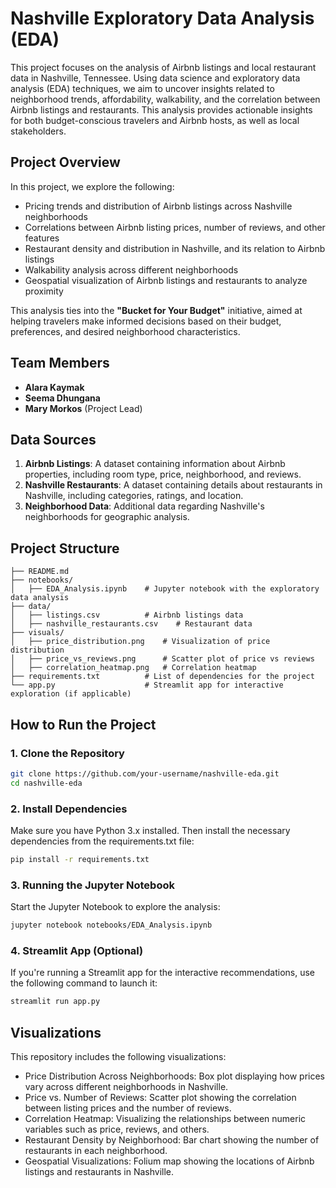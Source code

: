 # Nashville Exploratory Data Analysis (EDA)

This project focuses on the analysis of Airbnb listings and local restaurant data in Nashville, Tennessee. Using data science and exploratory data analysis (EDA) techniques, we aim to uncover insights related to neighborhood trends, affordability, walkability, and the correlation between Airbnb listings and restaurants. This analysis provides actionable insights for both budget-conscious travelers and Airbnb hosts, as well as local stakeholders.

## Project Overview

In this project, we explore the following:

- Pricing trends and distribution of Airbnb listings across Nashville neighborhoods
- Correlations between Airbnb listing prices, number of reviews, and other features
- Restaurant density and distribution in Nashville, and its relation to Airbnb listings
- Walkability analysis across different neighborhoods
- Geospatial visualization of Airbnb listings and restaurants to analyze proximity

This analysis ties into the **"Bucket for Your Budget"** initiative, aimed at helping travelers make informed decisions based on their budget, preferences, and desired neighborhood characteristics.

## Team Members

- **Alara Kaymak**
- **Seema Dhungana**
- **Mary Morkos** (Project Lead)

## Data Sources

1. **Airbnb Listings**: A dataset containing information about Airbnb properties, including room type, price, neighborhood, and reviews.
2. **Nashville Restaurants**: A dataset containing details about restaurants in Nashville, including categories, ratings, and location.
3. **Neighborhood Data**: Additional data regarding Nashville's neighborhoods for geographic analysis.

## Project Structure

```
├── README.md
├── notebooks/
│   ├── EDA_Analysis.ipynb    # Jupyter notebook with the exploratory data analysis
├── data/
│   ├── listings.csv          # Airbnb listings data
│   ├── nashville_restaurants.csv    # Restaurant data
├── visuals/
│   ├── price_distribution.png    # Visualization of price distribution
│   ├── price_vs_reviews.png      # Scatter plot of price vs reviews
│   ├── correlation_heatmap.png   # Correlation heatmap
├── requirements.txt          # List of dependencies for the project
└── app.py                    # Streamlit app for interactive exploration (if applicable)
```

## How to Run the Project

### 1. **Clone the Repository**
```bash
git clone https://github.com/your-username/nashville-eda.git
cd nashville-eda
```

### 2. **Install Dependencies**
Make sure you have Python 3.x installed. Then install the necessary dependencies from the requirements.txt file:
```bash
pip install -r requirements.txt
```

### 3. **Running the Jupyter Notebook**
Start the Jupyter Notebook to explore the analysis:
```bash
jupyter notebook notebooks/EDA_Analysis.ipynb
```

### 4. **Streamlit App (Optional)**
If you're running a Streamlit app for the interactive recommendations, use the following command to launch it:
```bash
streamlit run app.py
```

## Visualizations

This repository includes the following visualizations:

- Price Distribution Across Neighborhoods: Box plot displaying how prices vary across different neighborhoods in Nashville.
- Price vs. Number of Reviews: Scatter plot showing the correlation between listing prices and the number of reviews.
- Correlation Heatmap: Visualizing the relationships between numeric variables such as price, reviews, and others.
- Restaurant Density by Neighborhood: Bar chart showing the number of restaurants in each neighborhood.
- Geospatial Visualizations: Folium map showing the locations of Airbnb listings and restaurants in Nashville.
